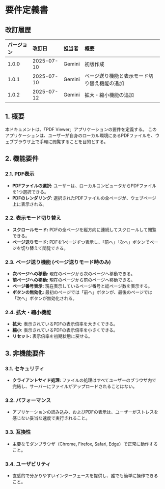 # 要件定義書

## 改訂履歴

| バージョン | 改訂日     | 担当者 | 概要     |
| :--- | :--- | :--- | :--- |
| 1.0.0    | 2025-07-10 | Gemini | 初版作成 |
| 1.0.1    | 2025-07-10 | Gemini | ページ送り機能と表示モード切り替え機能の追加 |
| 1.0.2    | 2025-07-12 | Gemini | 拡大・縮小機能の追加 |

## 1. 概要

本ドキュメントは、「PDF Viewer」アプリケーションの要件を定義する。
このアプリケーションは、ユーザーが自身のローカル環境にあるPDFファイルを、ウェブブラウザ上で手軽に閲覧することを目的とする。

## 2. 機能要件

### 2.1. PDF表示

- **PDFファイルの選択:** ユーザーは、ローカルコンピュータからPDFファイルを1つ選択できる。
- **PDFのレンダリング:** 選択されたPDFファイルの全ページが、ウェブページ上に表示される。

### 2.2. 表示モード切り替え

- **スクロールモード:** PDFの全ページを縦方向に連続してスクロールして閲覧できる。
- **ページ送りモード:** PDFを1ページずつ表示し、「前へ」「次へ」ボタンでページを切り替えて閲覧できる。

### 2.3. ページ送り機能 (ページ送りモード時のみ)

- **次ページへの移動:** 現在のページから次のページへ移動できる。
- **前ページへの移動:** 現在のページから前のページへ移動できる。
- **ページ番号表示:** 現在表示しているページ番号と総ページ数を表示する。
- **ボタンの無効化:** 最初のページでは「前へ」ボタンが、最後のページでは「次へ」ボタンが無効化される。

### 2.4. 拡大・縮小機能

- **拡大:** 表示されているPDFの表示倍率を大きくできる。
- **縮小:** 表示されているPDFの表示倍率を小さくできる。
- **リセット:** 表示倍率を初期状態に戻せる。

## 3. 非機能要件

### 3.1. セキュリティ

- **クライアントサイド処理:** ファイルの処理はすべてユーザーのブラウザ内で完結し、サーバーにファイルがアップロードされることはない。

### 3.2. パフォーマンス

- アプリケーションの読み込み、およびPDFの表示は、ユーザーがストレスを感じない妥当な速度で実行されること。

### 3.3. 互換性

- 主要なモダンブラウザ（Chrome, Firefox, Safari, Edge）で正常に動作すること。

### 3.4. ユーザビリティ

- 直感的で分かりやすいインターフェースを提供し、誰でも簡単に操作できること。